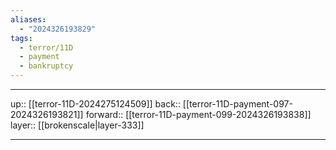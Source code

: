 ```yaml
---
aliases:
  - "2024326193829"
tags:
  - terror/11D
  - payment
  - bankruptcy
---
```




***

up:: [[terror-11D-2024275124509]]
back:: [[terror-11D-payment-097-2024326193821]]
forward:: [[terror-11D-payment-099-2024326193838]]
layer:: [[brokenscale|layer-333]]

***
